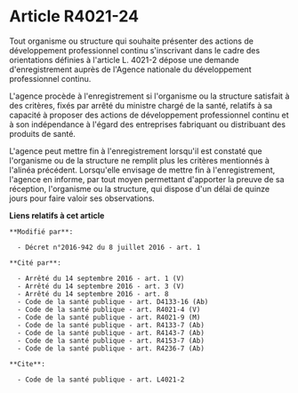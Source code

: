 # Article R4021-24

Tout organisme ou structure qui souhaite présenter des actions de développement professionnel continu s'inscrivant dans le
cadre des orientations définies à l'article L. 4021-2 dépose une demande d'enregistrement auprès de l'Agence nationale du
développement professionnel continu. 

L'agence procède à l'enregistrement si l'organisme ou la structure satisfait à des critères, fixés par arrêté du ministre
chargé de la santé, relatifs à sa capacité à proposer des actions de développement professionnel continu et à son
indépendance à l'égard des entreprises fabriquant ou distribuant des produits de santé. 

L'agence peut mettre fin à l'enregistrement lorsqu'il est constaté que l'organisme ou de la structure ne remplit plus les
critères mentionnés à l'alinéa précédent. Lorsqu'elle envisage de mettre fin à l'enregistrement, l'agence en informe, par
tout moyen permettant d'apporter la preuve de sa réception, l'organisme ou la structure, qui dispose d'un délai de quinze
jours pour faire valoir ses observations.

**Liens relatifs à cet article**

	**Modifié par**:

	  - Décret n°2016-942 du 8 juillet 2016 - art. 1

	**Cité par**:

	  - Arrêté du 14 septembre 2016 - art. 1 (V)
	  - Arrêté du 14 septembre 2016 - art. 3 (V)
	  - Arrêté du 14 septembre 2016 - art. 8
	  - Code de la santé publique - art. D4133-16 (Ab)
	  - Code de la santé publique - art. R4021-4 (V)
	  - Code de la santé publique - art. R4021-9 (M)
	  - Code de la santé publique - art. R4133-7 (Ab)
	  - Code de la santé publique - art. R4143-7 (Ab)
	  - Code de la santé publique - art. R4153-7 (Ab)
	  - Code de la santé publique - art. R4236-7 (Ab)

	**Cite**:

	  - Code de la santé publique - art. L4021-2
